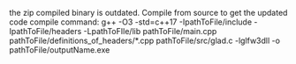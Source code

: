 the zip compiled binary is outdated. Compile from source to get the updated code
compile command: g++ -O3 -std=c++17 -IpathToFile/include -IpathToFile/headers -LpathToFIle/lib pathToFile/main.cpp pathToFile/definitions_of_headers/*.cpp pathToFile/src/glad.c -lglfw3dll -o pathToFile/outputName.exe
